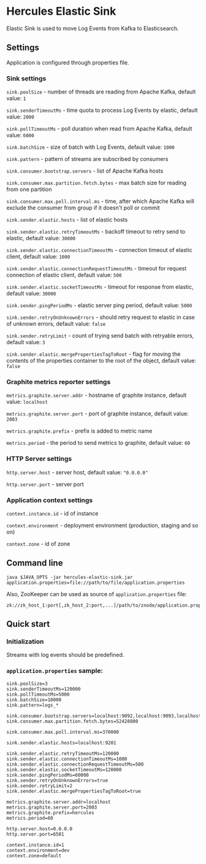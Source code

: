 # Hercules Elastic Sink
Elastic Sink is used to move Log Events from Kafka to Elasticsearch.

## Settings
Application is configured through properties file.

### Sink settings
`sink.poolSize` - number of threads are reading from Apache Kafka, default value: `1`

`sink.senderTimeoutMs` - time quota to process Log Events by elastic, default value: `2000`

`sink.pollTimeoutMs` - poll duration when read from Apache Kafka, default value: `6000`

`sink.batchSize` - size of batch with Log Events, default value: `1000`

`sink.pattern` - pattern of streams are subscribed by consumers 

`sink.consumer.bootstrap.servers` - list of Apache Kafka hosts

`sink.consumer.max.partition.fetch.bytes` - max batch size for reading from one partition

`sink.consumer.max.poll.interval.ms` - time, after which Apache Kafka will exclude the consumer from group if it doesn't poll or commit

`sink.sender.elastic.hosts` - list of elastic hosts

`sink.sender.elastic.retryTimeoutMs` - backoff timeout to retry send to elastic, default value: `30000`

`sink.sender.elastic.connectionTimeoutMs` - connection timeout of elastic client, default value: `1000`

`sink.sender.elastic.connectionRequestTimeoutMs` - timeout for request connection of elastic client, default value: `500`

`sink.sender.elastic.socketTimeoutMs` - timeout for response from elastic, default value: `30000`

`sink.sender.pingPeriodMs` - elastic server ping period, default value: `5000`

`sink.sender.retryOnUnknownErrors` - should retry request to elastic in case of unknown errors, default value: `false`

`sink.sender.retryLimit` - count of trying send batch with retryable errors, default value: `3`

`sink.sender.elastic.mergePropertiesTagToRoot` - flag for moving the contents of the properties container to the root of the object, default value: `false`

### Graphite metrics reporter settings
`metrics.graphite.server.addr` - hostname of graphite instance, default value: `localhost`

`metrics.graphite.server.port` - port of graphite instance, default value: `2003`

`metrics.graphite.prefix` - prefix is added to metric name

`metrics.period` - the period to send metrics to graphite, default value: `60`

### HTTP Server settings
`http.server.host` - server host, default value: `"0.0.0.0"`

`http.server.port` - server port

### Application context settings
`context.instance.id` - id of instance

`context.environment` - deployment environment (production, staging and so on)

`context.zone` - id of zone

## Command line
`java $JAVA_OPTS -jar hercules-elastic-sink.jar application.properties=file://path/to/file/application.properties`

Also, ZooKeeper can be used as source of `application.properties` file:  
```
zk://zk_host_1:port[,zk_host_2:port,...]/path/to/znode/application.properties
```

## Quick start
### Initialization
Streams with log events should be predefined.

### `application.properties` sample:
```properties
sink.poolSize=3
sink.senderTimeoutMs=120000
sink.pollTimeoutMs=5000
sink.batchSize=10000
sink.pattern=logs_*

sink.consumer.bootstrap.servers=localhost:9092,localhost:9093,localhost:9094
sink.consumer.max.partition.fetch.bytes=52428800

sink.consumer.max.poll.interval.ms=370000

sink.sender.elastic.hosts=localhost:9201

sink.sender.elastic.retryTimeoutMs=120000
sink.sender.elastic.connectionTimeoutMs=1000
sink.sender.elastic.connectionRequestTimeoutMs=500
sink.sender.elastic.socketTimeoutMs=120000
sink.sender.pingPeriodMs=60000
sink.sender.retryOnUnknownErrors=true
sink.sender.retryLimit=2
sink.sender.elastic.mergePropertiesTagToRoot=true

metrics.graphite.server.addr=localhost
metrics.graphite.server.port=2003
metrics.graphite.prefix=hercules
metrics.period=60

http.server.host=0.0.0.0
http.server.port=6501

context.instance.id=1
context.environment=dev
context.zone=default
```
